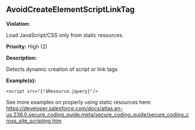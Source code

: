 AvoidCreateElementScriptLinkTag[](#avoidcreateelementscriptlinktag)
------------------------------------------------------------------------------------------------------------------------------------------------------

**Violation:**

   Load JavaScript/CSS only from static resources.


**Priority:** High (2)

**Description:**

   Detects dynamic creation of script or link tags

**Example(s):**

   

```
<script src="{!$Resource.jquery}"/>
```

See more examples on properly using static resources here: https://developer.salesforce.com/docs/atlas.en-us.236.0.secure_coding_guide.meta/secure_coding_guide/secure_coding_cross_site_scripting.htm

        


